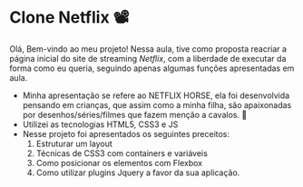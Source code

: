 # Clone Netflix 📽️

Olá, Bem-vindo ao meu projeto!
Nessa aula, tive como proposta reacriar a página inicial do site de streaming _Netflix_, com a liberdade de executar da forma como eu queria, seguindo apenas algumas funções apresentadas em aula.

- Minha apresentação se refere ao NETFLIX HORSE, ela foi desenvolvida pensando em crianças, que assim como a minha filha, são apaixonadas por desenhos/séries/filmes que fazem menção a cavalos. 🐴
- Utilizei as tecnologias HTML5, CSS3 e JS
- Nesse projeto foi apresentados os seguintes preceitos:
    1. Estruturar um layout
    2. Técnicas de CSS3 com containers e variáveis
    3. Como posicionar os elementos com Flexbox 
    4. Como utilizar plugins Jquery a favor da sua aplicação. 
